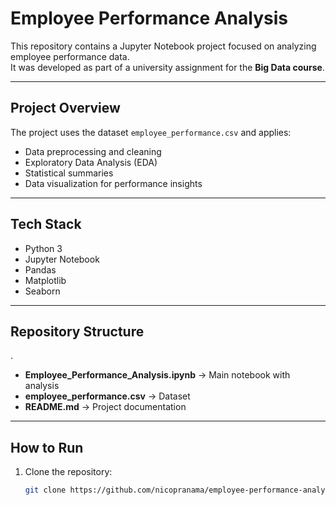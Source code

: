 # Employee Performance Analysis 

This repository contains a Jupyter Notebook project focused on analyzing employee performance data.  
It was developed as part of a university assignment for the **Big Data course**.  

---

## Project Overview
The project uses the dataset `employee_performance.csv` and applies:
- Data preprocessing and cleaning
- Exploratory Data Analysis (EDA)
- Statistical summaries
- Data visualization for performance insights

---

## Tech Stack
- Python 3
- Jupyter Notebook
- Pandas
- Matplotlib
- Seaborn

---

## Repository Structure
.
- **Employee_Performance_Analysis.ipynb** → Main notebook with analysis  
- **employee_performance.csv** → Dataset  
- **README.md** → Project documentation 


---

## How to Run
1. Clone the repository:
   ```bash
   git clone https://github.com/nicopranama/employee-performance-analysis.git
